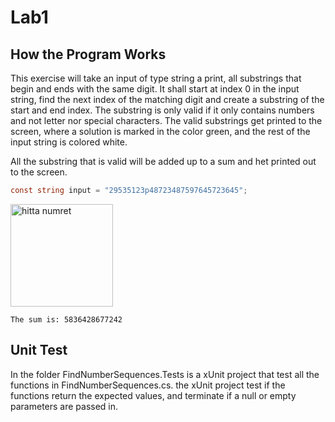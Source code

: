 # Lab1

## How the Program Works
This exercise will take an input of type string a print, all substrings that begin and ends with the same digit. It shall start at index 0 in the input string, find the next index of the matching digit and create a substring of the start and end index. The substring is only valid if it only contains numbers and not letter nor special characters.
The valid substrings get printed to the screen, where a solution is marked in the color green, and the rest of the input string is colored white.

All the substring that is valid will be added up to a sum and het printed out to the screen.

``` cs
const string input = "29535123p48723487597645723645";
```

<img width="164" alt="hitta numret" src="https://user-images.githubusercontent.com/50596493/188883384-34653117-ef20-4666-8bfd-11663b8b0f45.PNG">

``` 
The sum is: 5836428677242
```
## Unit Test
In the folder FindNumberSequences.Tests is a xUnit project that test all the functions in FindNumberSequences.cs. the xUnit project test if the functions return the expected values, and terminate if a null or empty parameters are passed in.
